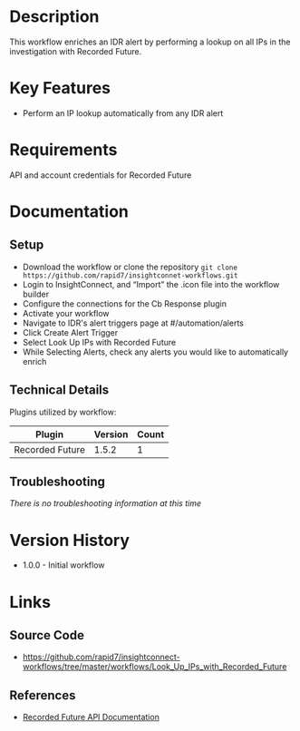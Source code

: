 # Description

This workflow enriches an IDR alert by performing a lookup on all IPs in the investigation with Recorded Future.

# Key Features

* Perform an IP lookup automatically from any IDR alert

# Requirements

API and account credentials for Recorded Future

# Documentation

## Setup

* Download the workflow or clone the repository `git clone https://github.com/rapid7/insightconnet-workflows.git`
* Login to InsightConnect, and “Import” the .icon file into the workflow builder
* Configure the connections for the Cb Response plugin
* Activate your workflow
* Navigate to IDR's alert triggers page at #/automation/alerts
* Click Create Alert Trigger
* Select Look Up IPs with Recorded Future
* While Selecting Alerts, check any alerts you would like to automatically enrich

## Technical Details

Plugins utilized by workflow:

|Plugin|Version|Count|
|----|----|--------|
|Recorded Future|1.5.2|1|

## Troubleshooting

_There is no troubleshooting information at this time_

# Version History

* 1.0.0 - Initial workflow

# Links

## Source Code

* https://github.com/rapid7/insightconnect-workflows/tree/master/workflows/Look_Up_IPs_with_Recorded_Future

## References

* [Recorded Future API Documentation](https://support.recordedfuture.com/hc/en-us/categories/115000803507-Raw-API)